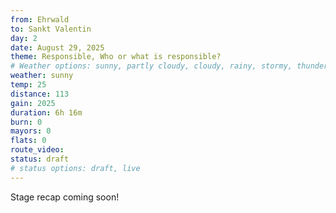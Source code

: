 ```yaml
---
from: Ehrwald
to: Sankt Valentin
day: 2
date: August 29, 2025
theme: Responsible, Who or what is responsible?
# Weather options: sunny, partly cloudy, cloudy, rainy, stormy, thunder, snowy, foggy
weather: sunny
temp: 25
distance: 113
gain: 2025
duration: 6h 16m
burn: 0
mayors: 0
flats: 0
route_video: 
status: draft
# status options: draft, live
---
```


Stage recap coming soon!